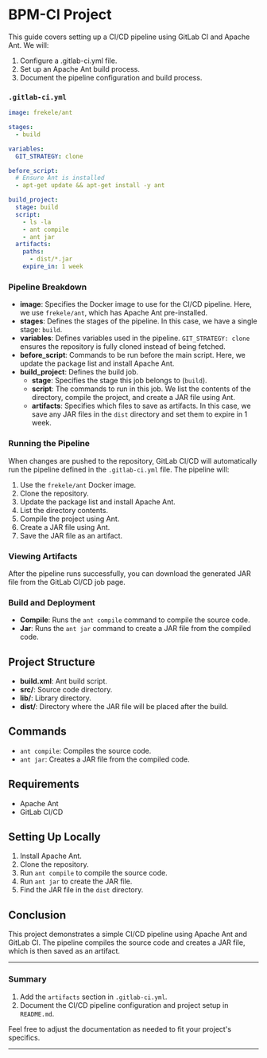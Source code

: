 # BPM-CI Project

This guide covers setting up a CI/CD pipeline using GitLab CI and Apache Ant. We will:

1. Configure a .gitlab-ci.yml file.
2. Set up an Apache Ant build process.
3. Document the pipeline configuration and build process.

### `.gitlab-ci.yml`

```yaml
image: frekele/ant

stages:
  - build

variables:
  GIT_STRATEGY: clone

before_script:
  # Ensure Ant is installed
  - apt-get update && apt-get install -y ant

build_project:
  stage: build
  script:
    - ls -la
    - ant compile
    - ant jar
  artifacts:
    paths:
      - dist/*.jar
    expire_in: 1 week

```

### Pipeline Breakdown

- **image**: Specifies the Docker image to use for the CI/CD pipeline. Here, we use `frekele/ant`, which has Apache Ant pre-installed.
- **stages**: Defines the stages of the pipeline. In this case, we have a single stage: `build`.
- **variables**: Defines variables used in the pipeline. `GIT_STRATEGY: clone` ensures the repository is fully cloned instead of being fetched.
- **before_script**: Commands to be run before the main script. Here, we update the package list and install Apache Ant.
- **build_project**: Defines the build job.
    - **stage**: Specifies the stage this job belongs to (`build`).
    - **script**: The commands to run in this job. We list the contents of the directory, compile the project, and create a JAR file using Ant.
    - **artifacts**: Specifies which files to save as artifacts. In this case, we save any JAR files in the `dist` directory and set them to expire in 1 week.

### Running the Pipeline

When changes are pushed to the repository, GitLab CI/CD will automatically run the pipeline defined in the `.gitlab-ci.yml` file. The pipeline will:

1. Use the `frekele/ant` Docker image.
2. Clone the repository.
3. Update the package list and install Apache Ant.
4. List the directory contents.
5. Compile the project using Ant.
6. Create a JAR file using Ant.
7. Save the JAR file as an artifact.

### Viewing Artifacts

After the pipeline runs successfully, you can download the generated JAR file from the GitLab CI/CD job page.

### Build and Deployment

- **Compile**: Runs the `ant compile` command to compile the source code.
- **Jar**: Runs the `ant jar` command to create a JAR file from the compiled code.

## Project Structure

- **build.xml**: Ant build script.
- **src/**: Source code directory.
- **lib/**: Library directory.
- **dist/**: Directory where the JAR file will be placed after the build.

## Commands

- `ant compile`: Compiles the source code.
- `ant jar`: Creates a JAR file from the compiled code.

## Requirements

- Apache Ant
- GitLab CI/CD

## Setting Up Locally

1. Install Apache Ant.
2. Clone the repository.
3. Run `ant compile` to compile the source code.
4. Run `ant jar` to create the JAR file.
5. Find the JAR file in the `dist` directory.

## Conclusion

This project demonstrates a simple CI/CD pipeline using Apache Ant and GitLab CI. The pipeline compiles the source code and creates a JAR file, which is then saved as an artifact.

---

### Summary

1. Add the `artifacts` section in `.gitlab-ci.yml`.
2. Document the CI/CD pipeline configuration and project setup in `README.md`.

Feel free to adjust the documentation as needed to fit your project's specifics.

---
